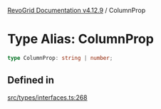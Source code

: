 [RevoGrid Documentation v4.12.9](README.md) / ColumnProp

# Type Alias: ColumnProp

```ts
type ColumnProp: string | number;
```

## Defined in

[src/types/interfaces.ts:268](https://github.com/revolist/revogrid/blob/5b626b1ece93ea60f82047d059b8a2635455feb4/src/types/interfaces.ts#L268)
